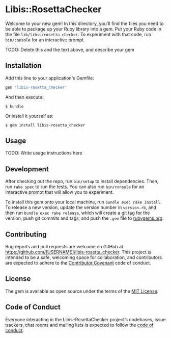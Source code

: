 # Libis::RosettaChecker

Welcome to your new gem! In this directory, you'll find the files you need to be able to package up your Ruby library into a gem. Put your Ruby code in the file `lib/libis/rosetta_checker`. To experiment with that code, run `bin/console` for an interactive prompt.

TODO: Delete this and the text above, and describe your gem

## Installation

Add this line to your application's Gemfile:

```ruby
gem 'libis-rosetta_checker'
```

And then execute:

    $ bundle

Or install it yourself as:

    $ gem install libis-rosetta_checker

## Usage

TODO: Write usage instructions here

## Development

After checking out the repo, run `bin/setup` to install dependencies. Then, run `rake spec` to run the tests. You can also run `bin/console` for an interactive prompt that will allow you to experiment.

To install this gem onto your local machine, run `bundle exec rake install`. To release a new version, update the version number in `version.rb`, and then run `bundle exec rake release`, which will create a git tag for the version, push git commits and tags, and push the `.gem` file to [rubygems.org](https://rubygems.org).

## Contributing

Bug reports and pull requests are welcome on GitHub at https://github.com/[USERNAME]/libis-rosetta_checker. This project is intended to be a safe, welcoming space for collaboration, and contributors are expected to adhere to the [Contributor Covenant](http://contributor-covenant.org) code of conduct.

## License

The gem is available as open source under the terms of the [MIT License](https://opensource.org/licenses/MIT).

## Code of Conduct

Everyone interacting in the Libis::RosettaChecker project’s codebases, issue trackers, chat rooms and mailing lists is expected to follow the [code of conduct](https://github.com/[USERNAME]/libis-rosetta_checker/blob/master/CODE_OF_CONDUCT.md).
